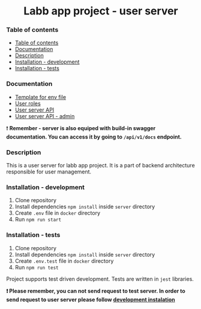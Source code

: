 <h1 style="text-align:center">Labb app project - user server</h1>

### Table of contents

- [Table of contents](#table-of-contents)
- [Documentation](#documentation)
- [Description](#description)
- [Installation - development](#installation---development)
- [Installation - tests](#installation---tests)

### Documentation

- [Template for env file](documentation/env-temaplte.md)
- [User roles](documentation/user-roles.md)
- [User server API](documentation/user-server-api.md)
- [User server API - admin](documentation/user-server-api-admin.md)

❗️ **Remember - server is also equiped with build-in swagger documentation. You can access it by going to `/api/v1/docs` endpoint.**

### Description

This is a user server for labb app project. It is a part of backend architecture responsible for user management.

### Installation - development

1. Clone repository
2. Install dependencies `npm install` inside `server` directory
3. Create `.env` file in `docker` directory
4. Run `npm run start`

### Installation - tests

1. Clone repository
2. Install dependencies `npm install` inside `server` directory
3. Create `.env.test` file in `docker` directory
4. Run `npm run test`

Project supports test driven development. Tests are written in `jest` libraries.

**❗️ Please remember, you can not send request to test server. In order to send request to user server please follow [development instalation](#installation---development)**
